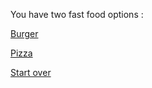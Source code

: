 You have two fast food options :

[Burger](../further-on.md)

[Pizza](../further-on2.md)

[Start over](../README.md)